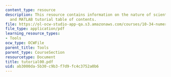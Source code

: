 ```yaml
---
content_type: resource
description: This resource contains information on the nature of scientific computing,
  and MATLAB tutorial table of contents.
file: https://ol-ocw-studio-app-qa.s3.amazonaws.com/courses/10-34-numerical-methods-applied-to-chemical-engineering-fall-2005/ab3000da5b30c9b3f7d9fc4c3752a0b6_tutorial00.pdf
file_type: application/pdf
learning_resource_types:
- Tools
ocw_type: OCWFile
parent_title: Tools
parent_type: CourseSection
resourcetype: Document
title: tutorial00.pdf
uid: ab3000da-5b30-c9b3-f7d9-fc4c3752a0b6
---
```

